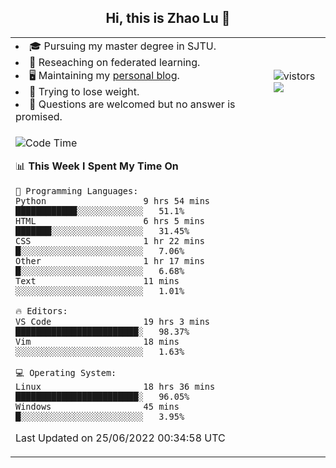 <h2 align="center"> Hi, this is Zhao Lu 👋</h2>

<table style="overflow:hidden;">
    <tr> 
        <td>
            <li>🎓 Pursuing my master degree in SJTU.</li>
            <li>🌱 Reseaching on federated learning.</li>
            <li>🖥️ Maintaining my <a href="https://ifarewell.xyz">personal blog</a>.</li>
            <li>💪 Trying to lose weight.</li>
            <li>💬 Questions are welcomed but no answer is promised.</li> 
        </td>
        <td>
            <img src="https://visitor-badge.glitch.me/badge?page_id=ifarewell" alt="vistors" />
        <br>
          <img src="https://github-readme-stats.vercel.app/api?username=ifarewell&theme=graywhite&hide=prs,contribs&show_icons=true&hide_border=true&icon_color=CE1D2D&text_color=718096&bg_color=ffffff&hide_title=true" />
        </td>
    </tr>
    <tr>
        <td colspan="2">
            
<!--START_SECTION:waka-->
![Code Time](http://img.shields.io/badge/Code%20Time-212%20hrs%2024%20mins-blue)

📊 **This Week I Spent My Time On** 

```text
💬 Programming Languages: 
Python                   9 hrs 54 mins       ████████████░░░░░░░░░░░░░   51.1% 
HTML                     6 hrs 5 mins        ███████░░░░░░░░░░░░░░░░░░   31.45% 
CSS                      1 hr 22 mins        █░░░░░░░░░░░░░░░░░░░░░░░░   7.06% 
Other                    1 hr 17 mins        █░░░░░░░░░░░░░░░░░░░░░░░░   6.68% 
Text                     11 mins             ░░░░░░░░░░░░░░░░░░░░░░░░░   1.01%

🔥 Editors: 
VS Code                  19 hrs 3 mins       ████████████████████████░   98.37% 
Vim                      18 mins             ░░░░░░░░░░░░░░░░░░░░░░░░░   1.63%

💻 Operating System: 
Linux                    18 hrs 36 mins      ████████████████████████░   96.05% 
Windows                  45 mins             █░░░░░░░░░░░░░░░░░░░░░░░░   3.95%

```


 Last Updated on 25/06/2022 00:34:58 UTC
<!--END_SECTION:waka-->
            
</td></tr>
</table>

